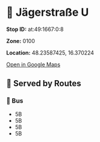 # 🚉 Jägerstraße U


**Stop ID:** at:49:1667:0:8

**Zone:** 0100

**Location:** 48.23587425, 16.370224

[Open in Google Maps](https://www.google.com/maps?q=48.23587425,16.370224)

## 🚆 Served by Routes

### 🚌 Bus
- 5B
- 5B
- 5B
- 5B